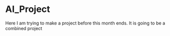 # AI_Project
Here I am trying to make a project before this month ends. It is going to be a combined project
